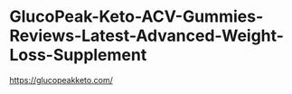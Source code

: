 # GlucoPeak-Keto-ACV-Gummies-Reviews-Latest-Advanced-Weight-Loss-Supplement
https://glucopeakketo.com/

